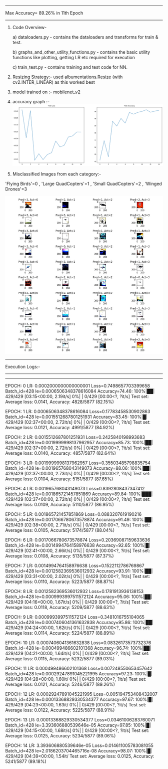 *********************************************************************************************

Max Accuracy= 89.26% in 11th Epoch



*********************************************************************************************


1. Code Overview-

	a) dataloaders.py -  contains the dataloaders and transforms for train & test.
	
	b) graphs_and_other_utility_functions.py - contains the basic utility functions like plotting, getting LR etc required for execution
	
	c) train_test.py - contains training and test code for NN.
2. Resizing Strategy:- used albumentations.Resize (with cv2.INTER_LINEAR) as this worked best
3. model trained on :- mobilenet_v2
4. accuracy graph :-
	![alt text](https://github.com/Balmukund151/EVA4Phase2/blob/master/Assignment-2/Test_Accuracy_and_Test_Loss.png)
5. Misclassified Images from each category:-  

'Flying Birds'=0 , 'Large QuadCopters'=1 , 'Small QuadCopters'=2 , 'Winged Drones'=3





![alt text](https://github.com/Balmukund151/EVA4Phase2/blob/master/Assignment-2/misclassifed-bird-drone.jpg)







*********************************************************************************************

Execution Logs:-


*********************************************************************************************


 ----------------------------------------------------------------
EPOCH: 0 LR: 0.0002000000000000001 
Loss=0.7498657703399658 Batch_id=428 le=0.0006506348378616084 Accuracy=74.46: 100%|██| 429/429 [03:15<00:00,  2.19it/s]
  0%|                                                                                          | 0/429 [00:00<?, ?it/s]
Test set: Average loss: 0.0141, Accuracy: 4828/5877 (82.15%)

EPOCH: 1 LR: 0.0006506348378616084 
Loss=0.17783458530902863 Batch_id=428 le=0.0015512687801251931 Accuracy=83.45: 100%|█| 429/429 [02:37<00:00,  2.72it/s]
  0%|                                                                                          | 0/429 [00:00<?, ?it/s]
Test set: Average loss: 0.0121, Accuracy: 4991/5877 (84.92%)

EPOCH: 2 LR: 0.0015512687801251931 
Loss=0.2425840198993683 Batch_id=428 le=0.0019999998137962957 Accuracy=85.73: 100%|██| 429/429 [02:37<00:00,  2.72it/s]
  0%|                                                                                          | 0/429 [00:00<?, ?it/s]
Test set: Average loss: 0.0140, Accuracy: 4857/5877 (82.64%)

EPOCH: 3 LR: 0.0019999998137962957 
Loss=0.35503485798835754 Batch_id=428 le=0.001965768043149073 Accuracy=88.06: 100%|██| 429/429 [02:37<00:00,  2.73it/s]
  0%|                                                                                          | 0/429 [00:00<?, ?it/s]
Test set: Average loss: 0.0104, Accuracy: 5151/5877 (87.65%)

EPOCH: 4 LR: 0.001965768043149073 
Loss=0.8392808437347412 Batch_id=428 le=0.001865721457851869 Accuracy=89.84: 100%|███| 429/429 [02:37<00:00,  2.72it/s]
  0%|                                                                                          | 0/429 [00:00<?, ?it/s]
Test set: Average loss: 0.0109, Accuracy: 5110/5877 (86.95%)

EPOCH: 5 LR: 0.001865721457851869 
Loss=0.0883207619190216 Batch_id=428 le=0.0017066780673578874 Accuracy=91.49: 100%|██| 429/429 [02:38<00:00,  2.71it/s]
  0%|                                                                                          | 0/429 [00:00<?, ?it/s]
Test set: Average loss: 0.0105, Accuracy: 5174/5877 (88.04%)

EPOCH: 6 LR: 0.0017066780673578874 
Loss=0.20369087159633636 Batch_id=428 le=0.0014994764158976638 Accuracy=92.65: 100%|█| 429/429 [02:41<00:00,  2.66it/s]
  0%|                                                                                          | 0/429 [00:00<?, ?it/s]
Test set: Average loss: 0.0108, Accuracy: 5135/5877 (87.37%)

EPOCH: 7 LR: 0.0014994764158976638 
Loss=0.1522112786769867 Batch_id=428 le=0.0012582369536012932 Accuracy=93.91: 100%|██| 429/429 [03:31<00:00,  2.02it/s]
  0%|                                                                                          | 0/429 [00:00<?, ?it/s]
Test set: Average loss: 0.0110, Accuracy: 5223/5877 (88.87%)

EPOCH: 8 LR: 0.0012582369536012932 
Loss=0.1781913936138153 Batch_id=428 le=0.0009993997511572124 Accuracy=95.06: 100%|██| 429/429 [04:16<00:00,  1.67it/s]
  0%|                                                                                          | 0/429 [00:00<?, ?it/s]
Test set: Average loss: 0.0118, Accuracy: 5209/5877 (88.63%)

EPOCH: 9 LR: 0.0009993997511572124 
Loss=0.3481016755104065 Batch_id=428 le=0.0007406041361632838 Accuracy=95.86: 100%|██| 429/429 [04:24<00:00,  1.62it/s]
  0%|                                                                                          | 0/429 [00:00<?, ?it/s]
Test set: Average loss: 0.0114, Accuracy: 5224/5877 (88.89%)

EPOCH: 10 LR: 0.0007406041361632838 
Loss=0.08326173573732376 Batch_id=428 le=0.000499486602101368 Accuracy=96.74: 100%|██| 429/429 [04:21<00:00,  1.64it/s]
  0%|                                                                                          | 0/429 [00:00<?, ?it/s]
Test set: Average loss: 0.0115, Accuracy: 5232/5877 (89.03%)

EPOCH: 11 LR: 0.000499486602101368 
Loss=0.007248550653457642 Batch_id=428 le=0.00029247891045221995 Accuracy=97.23: 100%|█| 429/429 [04:28<00:00,  1.60it/
  0%|                                                                                          | 0/429 [00:00<?, ?it/s]
Test set: Average loss: 0.0121, Accuracy: 5246/5877 (89.26%)

EPOCH: 12 LR: 0.00029247891045221995 
Loss=0.005194753408432007 Batch_id=428 le=0.00013368829330534377 Accuracy=97.67: 100%|█| 429/429 [04:23<00:00,  1.63it/
  0%|                                                                                          | 0/429 [00:00<?, ?it/s]
Test set: Average loss: 0.0122, Accuracy: 5225/5877 (88.91%)

EPOCH: 13 LR: 0.00013368829330534377 
Loss=0.03461006283760071 Batch_id=428 le=3.393606880539646e-05 Accuracy=97.85: 100%|█| 429/429 [04:15<00:00,  1.68it/s]
  0%|                                                                                          | 0/429 [00:00<?, ?it/s]
Test set: Average loss: 0.0125, Accuracy: 5234/5877 (89.06%)

EPOCH: 14 LR: 3.393606880539646e-05 
Loss=0.014611005783081055 Batch_id=428 le=2.0186203704465716e-08 Accuracy=98.07: 100%|█| 429/429 [04:39<00:00,  1.54it/
Test set: Average loss: 0.0125, Accuracy: 5241/5877 (89.18%)